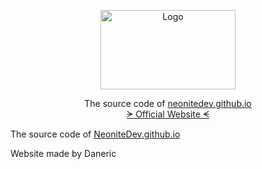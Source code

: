 <p align="center">
  <a href="https://github.com/NeoniteDev/neonitedev.github.io">
    <img src="http://neonitedev.github.io/images/neonite.png" alt="Logo" width="216" height="127">
  </a>

  <p align="center">
    The source code of <a href="https://neonitedev.github.io/?source=GithubPage-readme">neonitedev.github.io</a>
	<br />
	<a href="https://neonitedev.github.io/?source=GithubPage-readme">ᗒ Official Website ᗕ</a>
  </p>
</p>

The source code of [NeoniteDev.github.io](https://neonitedev.github.io)

Website made by Daneric
